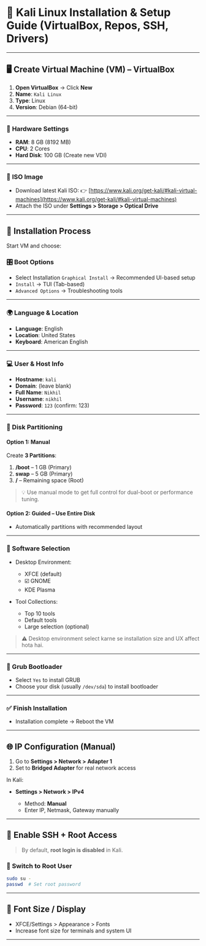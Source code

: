 # 🐉 Kali Linux Installation & Setup Guide (VirtualBox, Repos, SSH, Drivers)
---

## 🖥️ **Create Virtual Machine (VM) – VirtualBox**

1. **Open VirtualBox** → Click **New**
2. **Name**: `Kali Linux`
3. **Type**: Linux
4. **Version**: Debian (64-bit)

---

### 💾 **Hardware Settings**

* **RAM**: 8 GB (8192 MB)
* **CPU**: 2 Cores
* **Hard Disk**: 100 GB (Create new VDI)

---

### 📀 **ISO Image**

* Download latest Kali ISO:
  👉 [https://www.kali.org/get-kali/#kali-virtual-machines](https://www.kali.org/get-kali/#kali-virtual-machines)
* Attach the ISO under **Settings > Storage > Optical Drive**

---

## 🚀 **Installation Process**

Start VM and choose:

### 🎛️ Boot Options

* Select Installation `Graphical Install` → Recommended UI-based setup
* `Install` → TUI (Tab-based)
* `Advanced Options` → Troubleshooting tools

---

### 🌍 Language & Location

* **Language**: English
* **Location**: United States
* **Keyboard**: American English

---

### 💻 User & Host Info

* **Hostname**: `kali`
* **Domain**: (leave blank)
* **Full Name**: `Nikhil`
* **Username**: `nikhil`
* **Password**: `123` (confirm: 123)

---

### 🧱 Disk Partitioning

#### Option 1: Manual

Create **3 Partitions**:

1. **/boot** – 1 GB (Primary)
2. **swap** – 5 GB (Primary)
3. **/** – Remaining space (Root)

> 💡 Use manual mode to get full control for dual-boot or performance tuning.

#### Option 2: Guided – Use Entire Disk

* Automatically partitions with recommended layout

---

### 🧰 Software Selection

* Desktop Environment:

  *  XFCE (default)
  * ☑️ GNOME
  *  KDE Plasma
* Tool Collections:

  *  Top 10 tools
  *  Default tools
  *  Large selection (optional)

> ⚠️ Desktop environment select karne se installation size and UX affect hota hai.

---

### 🔧 Grub Bootloader

* Select `Yes` to install GRUB
* Choose your disk (usually `/dev/sda`) to install bootloader

---

### ✅ Finish Installation

* Installation complete → Reboot the VM

---

## 🌐 **IP Configuration (Manual)**

1. Go to **Settings > Network > Adapter 1**
2. Set to **Bridged Adapter** for real network access

In Kali:

* **Settings > Network > IPv4**

  * Method: **Manual**
  * Enter IP, Netmask, Gateway manually

---

## 🔐 **Enable SSH + Root Access**

> By default, **root login is disabled** in Kali.

### 🧑 Switch to Root User

```bash
sudo su -
passwd  # Set root password
```
 
---

## 🎨 Font Size / Display

* XFCE/Settings > Appearance > Fonts
* Increase font size for terminals and system UI

---
